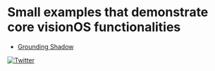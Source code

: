 # Small examples that demonstrate core visionOS functionalities
* [Grounding Shadow](https://github.com/tracyhenry/visionOS_explorations/tree/main/GroundingShadow)

[![Twitter](https://img.shields.io/twitter/url/https/twitter.com/tracy__henry.svg?style=social&label=Follow%20%40tracy__henry)](https://twitter.com/tracy__henry)
